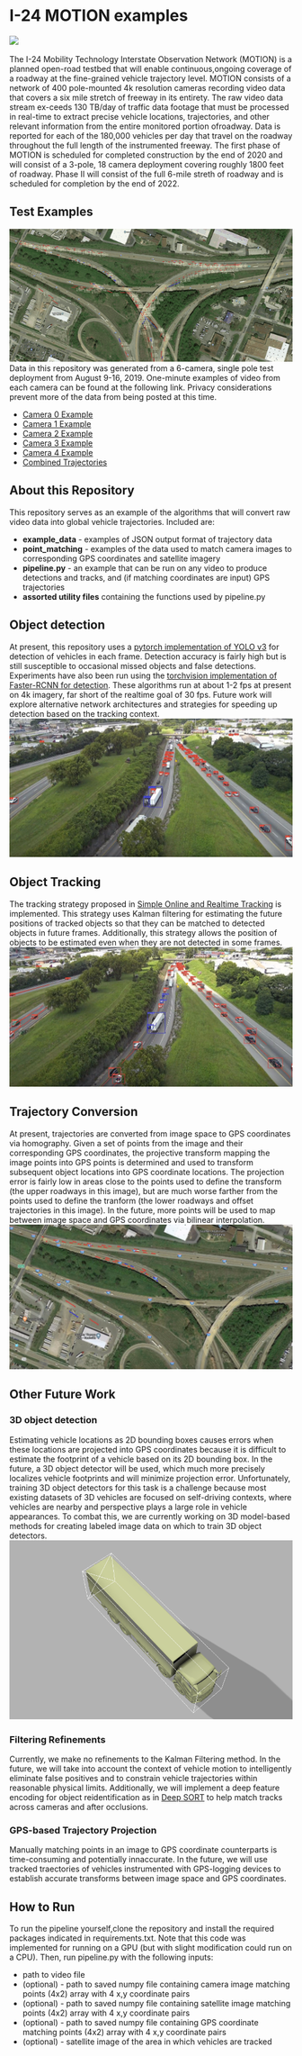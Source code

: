 # I-24 MOTION examples
![](readme_ims/60.png)

The I-24 Mobility Technology Interstate Observation Network (MOTION) is a planned open-road testbed that will enable continuous,ongoing coverage of a roadway at the fine-grained vehicle trajectory level. MOTION consists of a network of 400 pole-mounted 4k resolution cameras recording video data that covers a six mile stretch of freeway in its entirety. The raw video data stream ex-ceeds 130 TB/day of traffic data footage that must be processed in real-time to extract precise vehicle locations, trajectories, and other relevant information from the entire monitored portion ofroadway. Data is reported for each of the 180,000 vehicles per day that travel on the roadway throughout the full length of the instrumented freeway. The first phase of MOTION is scheduled for completed construction by the end of 2020 and will consist of a 3-pole, 18 camera deployment covering roughly 1800 feet of roadway. Phase II will consist of the full 6-mile streth of roadway and is scheduled for completion by the end of 2022.

## Test Examples
![](readme_ims/all-trajectories.gif)
Data in this repository was generated from a 6-camera, single pole test deployment from August 9-16, 2019. One-minute examples of video from each camera can be found at the following link. Privacy considerations prevent more of the data from being posted at this time.
- [Camera 0 Example](https://youtu.be/IswkVF8NMfw)
- [Camera 1 Example](https://youtu.be/8itD0df2QtQ)
- [Camera 2 Example](https://youtu.be/-f-4LNn61PM)
- [Camera 3 Example](https://youtu.be/PXJgy5UNZkw)
- [Camera 4 Example](https://youtu.be/3E0QxdA9B-w)
- [Combined Trajectories](https://youtu.be/HFetLV5S5zA)

## About this Repository
This repository serves as an example of the algorithms that will convert raw video data into global vehicle trajectories. Included are:
- **example_data** - examples of JSON output format of trajectory data 
- **point_matching** - examples of the data used to match camera images to corresponding GPS coordinates and satellite imagery
- **pipeline.py** - an example that can be run on any video to produce detections and tracks, and (if matching coordinates are input) GPS trajectories
- **assorted utility files** containing the functions used by pipeline.py

## Object detection 
At present, this repository uses a [pytorch implementation of YOLO v3](https://github.com/ayooshkathuria/pytorch-yolo-v3) for detection of vehicles in each frame. Detection accuracy is fairly high but is still susceptible to occasional missed objects and false detections. Experiments have also been run using the [torchvision implementation of Faster-RCNN for detection](https://pytorch.org/docs/stable/_modules/torchvision/models/detection/faster_rcnn.html). These algorithms run at about 1-2 fps at present on 4k imagery, far short of the realtime goal of 30 fps. Future work will explore alternative network architectures and strategies for speeding up detection based on the tracking context. 
![](readme_ims/detections.png)

## Object Tracking
The tracking strategy proposed in [Simple Online and Realtime Tracking](https://ieeexplore.ieee.org/abstract/document/7533003) is implemented. This strategy uses Kalman filtering for estimating the future positions of tracked objects so that they can be matched to detected objects in future frames. Additionally, this strategy allows the position of objects to be estimated even when they are not detected in some frames. 
![](readme_ims/tracks2.png)

## Trajectory Conversion
At present, trajectories are converted from image space to GPS coordinates via homography. Given a set of points from the image and their corresponding GPS coordinates, the projective transform mapping the image points into GPS points is determined and used to transform subsequent object locations into GPS coordinate locations. The projection error is fairly low in areas close to the points used to define the transform (the upper roadways in this image), but are much worse farther from the points used to define the tranform (the lower roadways and offset trajectories in this image). In the future, more points will be used to map between image space and GPS coordinates via bilinear interpolation. 
![](readme_ims/trajectories2.png)

## Other Future Work 
### 3D object detection 
Estimating vehicle locations as 2D bounding boxes causes errors when these locations are projected into GPS coordinates because it is difficult to estimate the footprint of a vehicle based on its 2D bounding box. In the future, a 3D object detector will be used, which much more precisely localizes vehicle footprints and will minimize projection error. Unfortunately, training 3D object detectors for this task is a challenge because most existing datasets of 3D vehicles are focused on self-driving contexts, where vehicles are nearby and perspective plays a large role in vehicle appearances. To combat this, we are currently working on 3D model-based methods for creating labeled image data on which to train 3D object detectors.
![](readme_ims/vehicle_model.png)

### Filtering Refinements
Currently, we make no refinements to the Kalman Filtering method. In the future, we will take into account the context of vehicle motion to intelligently eliminate false positives and to constrain vehicle trajectories within reasonable physical limits. Additionally, we will implement a deep feature encoding for object reidentification as in [Deep SORT](https://arxiv.org/abs/1703.07402) to help match tracks across cameras and after occlusions. 

### GPS-based Trajectory Projection
Manually matching points in an image to GPS coordinate counterparts is time-consuming and potentially innaccurate. In the future, we will use tracked traectories of vehicles instrumented with GPS-logging devices to establish accurate transforms between image space and GPS coordinates.

## How to Run
To run the pipeline yourself,clone the repository and install the required packages indicated in requirements.txt. Note that this code was implemented for running on a GPU (but with slight modification could run on a CPU). Then, run pipeline.py with the following inputs:

- path to video file
- (optional) - path to saved numpy file containing camera image matching points (4x2) array with 4 x,y coordinate pairs
- (optional) - path to saved numpy file containing satellite image matching points (4x2) array with 4 x,y coordinate pairs
- (optional) - path to saved numpy file containing GPS coordinate matching points (4x2) array with 4 x,y coordinate pairs
- (optional) - satellite image of the area in which vehicles are tracked
